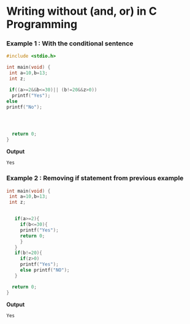 # Writing without (and, or) in C Programming

### Example 1 : With the conditional sentence

```c
#include <stdio.h>

int main(void) {
 int a=10,b=13;
 int z;

 if((a>=2&&b<=30)|| (b!=20&&z>0))
  printf("Yes");
else
printf("No");




  return 0;
}

```

**Output**
```
Yes

```
### Example 2 : Removing if statement from previous example
```c
int main(void) {
 int a=10,b=13;
 int z;


   if(a>=2){
     if(b<=30){
     printf("Yes");
     return 0;
     }
   }
   if(b!=20){
     if(z>0)
     printf("Yes");
     else printf("NO");
   }

  return 0;
}

```

**Output**
```
Yes

```
